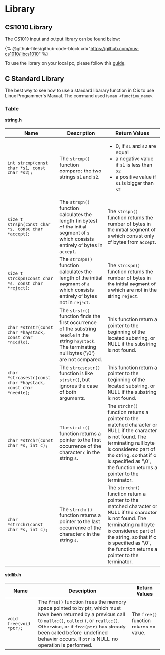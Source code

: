 # Library

## CS1010 Library

The CS1010 input and output library can be found below:

{% @github-files/github-code-block url="https://github.com/nus-cs1010/libcs1010" %}

To use the library on your local pc, please follow this [guide](https://nus-cs1010.github.io/2425-s1/guides/library.html?h=cs1010#clearing-screen).

## C Standard Library

The best way to see how to use a standard libarary function in C is to use Linux Programmer's Manual. The command used is `man <function_name>`.

### Table

#### string.h

| Name                                                          | Description                                                                                                                                                | Return Values                                                                                                                                                                                                                                              |
| ------------------------------------------------------------- | ---------------------------------------------------------------------------------------------------------------------------------------------------------- | ---------------------------------------------------------------------------------------------------------------------------------------------------------------------------------------------------------------------------------------------------------- |
| `int strcmp(const char *s1, const char *s2);`                 | The `strcmp()` function compares the two strings `s1` and `s2`.                                                                                            | <ul><li>0, if <code>s1</code> and <code>s2</code> are equal</li><li>a negative value if <code>s1</code> is less than <code>s2</code></li><li>a positive value if <code>s1</code> is bigger than <code>s2</code></li></ul>                                  |
| `size_t strspn(const char *s, const char *accept);`           | The `strspn()` function calculates the length (in bytes) of the initial segment of `s` which consists entirely of bytes in `accept`.                       | The `strspn()` function returns the number of bytes in the initial segment of `s` which consist only of bytes from `accept`.                                                                                                                               |
| `size_t strcspn(const char *s, const char *reject);`          | The `strcspn()` function calculates the length of the initial segment of `s` which consists entirely of bytes not in `reject`.                             | The `strcspn()` function returns the number of bytes in the initial segment of `s` which are not in the string `reject`.                                                                                                                                   |
| `char *strstr(const char *haystack, const char *needle);`     | The `strstr()` function finds the first occurrence of the substring `needle` in the string `haystack`. The terminating null bytes ('\0') are not compared. | This function return a pointer to the beginning of the located substring, or NULL if the substring is not found.                                                                                                                                           |
| `char *strcasestr(const char *haystack, const char *needle);` | The `strcasestr()` function is like `strstr()`, but ignores the case of both arguments.                                                                    | This function return a pointer to the beginning of the located substring, or NULL if the substring is not found.                                                                                                                                           |
| `char *strchr(const char *s, int c);`                         | The `strchr()` function returns a pointer to the first occurrence of the character `c` in the string `s`.                                                  | The `strchr()` function returns a pointer to the matched character or NULL if the character is not found. The terminating null byte is considered part of the string, so that if c is specified as '\0', the function returns a pointer to the terminator. |
| `char *strrchr(const char *s, int c);`                        | The `strrchr()` function returns a pointer to the last occurrence of the character `c` in the string `s`.                                                  | The `strrchr()` function return a pointer to the matched character or NULL if the character is not found. The terminating null byte is considered part of the string, so that if c is specified as '\0', the function returns a pointer to the terminator. |

#### stdlib.h

| Name                    | Description                                                                                                                                                                                                                                                                                      | Return Values                           |
| ----------------------- | ------------------------------------------------------------------------------------------------------------------------------------------------------------------------------------------------------------------------------------------------------------------------------------------------ | --------------------------------------- |
| `void free(void *ptr);` | The `free()` function frees the memory space pointed to by ptr, which must have been returned by a previous call to `malloc()`, `calloc()`, or `realloc()`. Otherwise, or if `free(ptr)` has already been called before, undefined behavior occurs. If `ptr` is NULL, no operation is performed. | The `free()` function returns no value. |
